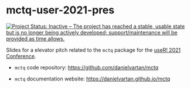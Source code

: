 # mctq-user-2021-pres

<!-- badges: start -->
[![Project Status: Inactive – The project has reached a stable, usable state but is no longer being actively developed; support/maintenance will be provided as time allows.](https://www.repostatus.org/badges/latest/inactive.svg)](https://www.repostatus.org/#inactive)
<!-- badges: end -->

Slides for a elevator pitch related to the `mctq` package for the [useR! 2021 Conference](https://user2021.r-project.org/).

* `mctq` code repository: https://github.com/danielvartan/mctq

* `mctq` documentation website: https://danielvartan.github.io/mctq
